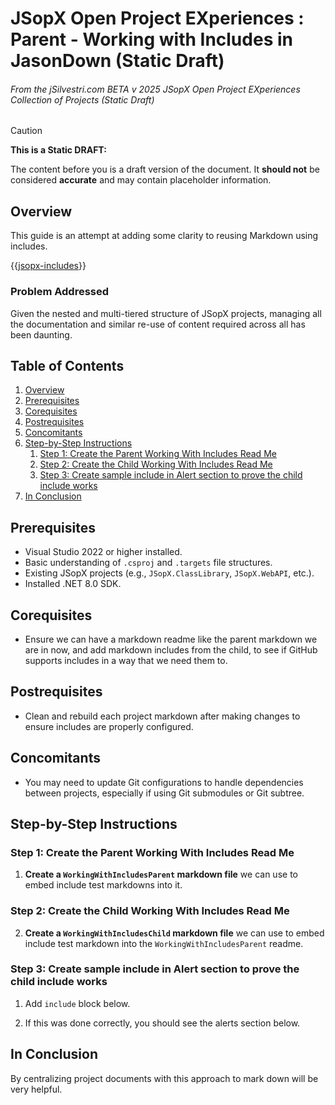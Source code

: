 
# JSopX Open Project EXperiences : Parent - Working with Includes in JasonDown (Static Draft)

###### From the ﻿jSilvestri.com BETA v 2025 JSopX Open Project EXperiences Collection of Projects (Static Draft)

> [!CAUTION]
> **This is a Static DRAFT:**
> 
> The content before you is a draft version of the document. It **should not** be considered **accurate** and may contain placeholder information.


## Overview

This guide is an attempt at adding some clarity to reusing Markdown using includes. 

{{[jsopx-includes](AllGlobal/Master/Includes/Common/Current-Phase.md)}}

### Problem Addressed

Given the nested and multi-tiered structure of JSopX projects, managing all the documentation and similar re-use of content required across all has been daunting.

## Table of Contents

1. [Overview](#overview)
2. [Prerequisites](#prerequisites)
3. [Corequisites](#corequisites)
4. [Postrequisites](#postrequisites)
5. [Concomitants](#concomitants)
6. [Step-by-Step Instructions](#step-by-step-instructions)
   1. [Step 1: Create the Parent Working With Includes Read Me](#step-1-create-the-parent-working-with-includes-read-me)
   2. [Step 2: Create the Child Working With Includes Read Me](#step-2-create-the-child-working-with-includes-read-me)
   3. [Step 3: Create sample include in Alert section to prove the child include works](#step-3-sample-include-in-alert-section-to-provide-the-child-include-works)
7. [In Conclusion](#in-conclusion)

## Prerequisites

- Visual Studio 2022 or higher installed.
- Basic understanding of `.csproj` and `.targets` file structures.
- Existing JSopX projects (e.g., `JSopX.ClassLibrary`, `JSopX.WebAPI`, etc.).
- Installed .NET 8.0 SDK.

## Corequisites

- Ensure we can have a markdown readme like the parent markdown we are in now, and add markdown includes from the child, to see if GitHub supports includes in a way that we need them to.

## Postrequisites

- Clean and rebuild each project markdown after making changes to ensure includes are properly configured.

## Concomitants

- You may need to update Git configurations to handle dependencies between projects, especially if using Git submodules or Git subtree.

## Step-by-Step Instructions

### Step 1: Create the Parent Working With Includes Read Me

1. **Create a `WorkingWithIncludesParent` markdown file** we can use to embed include test markdowns into it.

### Step 2: Create the Child Working With Includes Read Me

2. **Create a `WorkingWithIncludesChild` markdown file** we can use to embed include test markdown into the  `WorkingWithIncludesParent` readme.

### Step 3: Create sample include in Alert section to prove the child include works

1. Add `include` block below. 
   
2. If this was done correctly, you should see the alerts section below. 

## In Conclusion

By centralizing project documents with this approach to mark down will be very helpful.